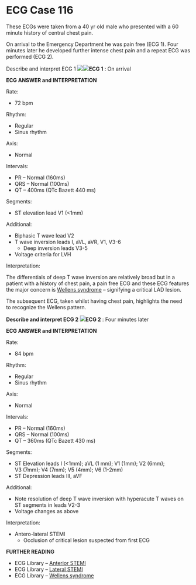 # ECG Case 116


These ECGs were taken from a 40 yr old male who presented with a 60 minute history of central chest pain. 


On arrival to the Emergency Department he was pain free (ECG 1). Four minutes later he developed further intense chest pain and a repeat ECG was performed (ECG 2). 


Describe and interpret ECG 1
![](https://litfl.com/wp-content/uploads/2019/06/ECG-Case-116a-LITFL-Top-100-EKG.jpg)![](https://litfl.com/wp-content/uploads/2019/06/ECG-Case-116a-LITFL-Top-100-EKG.jpg)**ECG 1** : On arrival

**ECG ANSWER and INTERPRETATION** 


Rate:

- 72 bpm


Rhythm:

- Regular
- Sinus rhythm


Axis:

- Normal


Intervals:

- PR – Normal (160ms)
- QRS – Normal (100ms)
- QT – 400ms (QTc Bazett 440 ms)


Segments:

- ST elevation lead V1 (<1mm)


Additional:

- Biphasic T wave lead V2
- T wave inversion leads I, aVL, aVR, V1, V3-6
	- Deep inversion leads V3-5 
- Voltage criteria for LVH


Interpretation:


The differentials of deep T wave inversion are relatively broad but in a patient with a history of chest pain, a pain free ECG and these ECG features the major concern is [Wellens syndrome](https://litfl.com/wellens-syndrome-ecg-library/) – signifying a critical LAD lesion. 


The subsequent ECG, taken whilst having chest pain, highlights the need to recognize the Wellens pattern.



**Describe and interpret ECG 2** 
![](https://litfl.com/wp-content/uploads/2019/06/ECG-Case-116b-LITFL-Top-100-EKG.jpg)**ECG 2** : Four minutes later

**ECG ANSWER and INTERPRETATION** 


Rate:

- 84 bpm


Rhythm:

- Regular
- Sinus rhythm


Axis:

- Normal


Intervals:

- PR – Normal (160ms)
- QRS – Normal (100ms)
- QT – 360ms (QTc Bazett 430 ms)


Segments:

- ST Elevation leads I (<1mm); aVL (1 mm); V1 (1mm); V2 (6mm); V3 (7mm); V4 (7mm); V5 (4mm); V6 (1-2mm)
- ST Depression leads III, aVF


Additional:

- Note resolution of deep T wave inversion with hyperacute T waves on ST segments in leads V2-3
- Voltage changes as above


Interpretation:

- Antero-lateral STEMI
	- Occlusion of critical lesion suspected from first ECG

**FURTHER READING** 

- ECG Library – [Anterior STEMI](https://litfl.com/anterior-myocardial-infarction-ecg-library/)
- ECG Library – [Lateral STEMI](https://litfl.com/lateral-stemi-ecg-library/)
- ECG Library – [Wellens syndrome](https://litfl.com/wellens-syndrome-ecg-library/)

